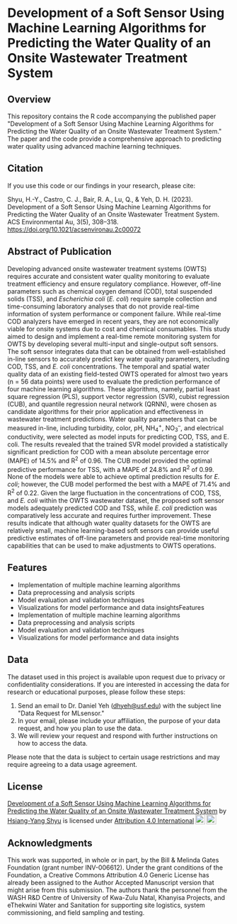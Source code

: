 # Development of a Soft Sensor Using Machine Learning Algorithms for Predicting the Water Quality of an Onsite Wastewater Treatment System

## Overview
This repository contains the R code accompanying the published paper "Development of a Soft Sensor Using Machine Learning Algorithms for Predicting the Water Quality of an Onsite Wastewater Treatment System." The paper and the code provide a comprehensive approach to predicting water quality using advanced machine learning techniques.

## Citation
If you use this code or our findings in your research, please cite:

Shyu, H.-Y., Castro, C. J., Bair, R. A., Lu, Q., & Yeh, D. H. (2023). Development of a Soft Sensor Using Machine Learning Algorithms for Predicting the Water Quality of an Onsite Wastewater Treatment System. ACS Environmental Au, 3(5), 308–318. https://doi.org/10.1021/acsenvironau.2c00072

## Abstract of Publication 
Developing advanced onsite wastewater treatment systems (OWTS) requires accurate and consistent water quality monitoring to evaluate treatment efficiency and ensure regulatory compliance. However, off-line parameters such as chemical oxygen demand (COD), total suspended solids (TSS), and *Escherichia coli* (*E. coli*) require sample collection and time-consuming laboratory analyses that do not provide real-time information of system performance or component failure. While real-time COD analyzers have emerged in recent years, they are not economically viable for onsite systems due to cost and chemical consumables. This study aimed to design and implement a real-time remote monitoring system for OWTS by developing several multi-input and single-output soft sensors. The soft sensor integrates data that can be obtained from well-established in-line sensors to accurately predict key water quality parameters, including COD, TSS, and *E. coli* concentrations. The temporal and spatial water quality data of an existing field-tested OWTS operated for almost two years (n = 56 data points) were used to evaluate the prediction performance of four machine learning algorithms. These algorithms, namely, partial least square regression (PLS), support vector regression (SVR), cubist regression (CUB), and quantile regression neural network (QRNN), were chosen as candidate algorithms for their prior application and effectiveness in wastewater treatment predictions. Water quality parameters that can be measured in-line, including turbidity, color, pH, NH<sub>4</sub><sup>+</sup>, NO<sub>3</sub><sup>–</sup>, and electrical conductivity, were selected as model inputs for predicting COD, TSS, and E. coli. The results revealed that the trained SVR model provided a statistically significant prediction for COD with a mean absolute percentage error (MAPE) of 14.5% and R<sup>2</sup> of 0.96. The CUB model provided the optimal predictive performance for TSS, with a MAPE of 24.8% and R<sup>2</sup> of 0.99. None of the models were able to achieve optimal prediction results for *E. coli*; however, the CUB model performed the best with a MAPE of 71.4% and R<sup>2</sup> of 0.22. Given the large fluctuation in the concentrations of COD, TSS, and *E. coli* within the OWTS wastewater dataset, the proposed soft sensor models adequately predicted COD and TSS, while *E. coli* prediction was comparatively less accurate and requires further improvement. These results indicate that although water quality datasets for the OWTS are relatively small, machine learning-based soft sensors can provide useful predictive estimates of off-line parameters and provide real-time monitoring capabilities that can be used to make adjustments to OWTS operations.

## Features
- Implementation of multiple machine learning algorithms
- Data preprocessing and analysis scripts
- Model evaluation and validation techniques
- Visualizations for model performance and data insightsFeatures
- Implementation of multiple machine learning algorithms
- Data preprocessing and analysis scripts
- Model evaluation and validation techniques
- Visualizations for model performance and data insights

## Data

The dataset used in this project is available upon request due to privacy or confidentiality considerations. If you are interested in accessing the data for research or educational purposes, please follow these steps:

1. Send an email to Dr. Daniel Yeh (dhyeh@usf.edu) with the subject line "Data Request for MLsensor."
2. In your email, please include your affiliation, the purpose of your data request, and how you plan to use the data.
3. We will review your request and respond with further instructions on how to access the data.

Please note that the data is subject to certain usage restrictions and may require agreeing to a data usage agreement.

## License
<p xmlns:cc="http://creativecommons.org/ns#" xmlns:dct="http://purl.org/dc/terms/"><a property="dct:title" rel="cc:attributionURL" href="https://github.com/gary830529/MLsensor">Development of a Soft Sensor Using Machine Learning Algorithms for Predicting the Water Quality of an Onsite Wastewater Treatment System</a> by <a rel="cc:attributionURL dct:creator" property="cc:attributionName" href="https://gary830529.github.io/Homepage/">Hsiang-Yang Shyu</a> is licensed under <a href="http://creativecommons.org/licenses/by/4.0/?ref=chooser-v1" target="_blank" rel="license noopener noreferrer" style="display:inline-block;">Attribution 4.0 International<img style="height:22px!important;margin-left:3px;vertical-align:text-bottom;" src="https://mirrors.creativecommons.org/presskit/icons/cc.svg?ref=chooser-v1"><img style="height:22px!important;margin-left:3px;vertical-align:text-bottom;" src="https://mirrors.creativecommons.org/presskit/icons/by.svg?ref=chooser-v1"></a></p>

## Acknowledgments
This work was supported, in whole or in part, by the Bill & Melinda Gates Foundation (grant number INV-006612). Under the grant conditions of the Foundation, a Creative Commons Attribution 4.0 Generic License has already been assigned to the Author Accepted Manuscript version that might arise from this submission. The authors thank the personnel from the WASH R&D Centre of University of Kwa-Zulu Natal, Khanyisa Projects, and eThekwini Water and Sanitation for supporting site logistics, system commissioning, and field sampling and testing.
